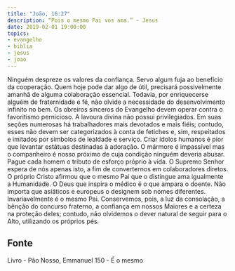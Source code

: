 ```yaml
---
title: "João, 16:27"
description: “Pois o mesmo Pai vos ama.” - Jesus 
date: 2019-02-01 19:00:00
topics: 
- evangelho
- biblia
- jesus
- joao
---
```


Ninguém despreze os valores da confiança.
Servo algum fuja ao benefício da cooperação. Quem hoje pode dar algo de
útil, precisará possivelmente amanhã de alguma colaboração essencial.
Todavia, por enriquecer­se alguém de fraternidade e fé, não olvide a
necessidade do desenvolvimento infinito no bem.
Os obreiros sinceros do Evangelho devem operar contra o favoritismo
pernicioso.
A lavoura divina não possui privilegiados. Em suas seções numerosas há
trabalhadores mais devotados e mais fiéis; contudo, esses não devem ser
categorizados à conta de fetiches e, sim, respeitados e imitados por símbolos de
lealdade e serviço.
Criar ídolos humanos é pior que levantar estátuas destinadas à adoração. O
mármore é impassível mas o companheiro é nosso próximo de cuja condição
ninguém deveria abusar.
Pague cada homem o tributo de esforço próprio à vida.
O Supremo Senhor espera de nós apenas isto, a fim de converter­nos em
colaboradores diretos.
O próprio Cristo afirmou que o mesmo Pai que o distingue ama igualmente
a Humanidade.
O Deus que inspira o médico é o que ampara o doente.
Não importa que asiáticos e europeus o designem sob nomes diferentes.
Invariavelmente é o mesmo Pai.
Conservemos, pois, a luz da consolação, a bênção do concurso fraterno, a
confiança em nossos Maiores e a certeza na proteção deles; contudo, não olvidemos
o dever natural de seguir para o Alto, utilizando os próprios pés.




## Fonte
Livro - Pão Nosso, Emmanuel
150 - É o mesmo
